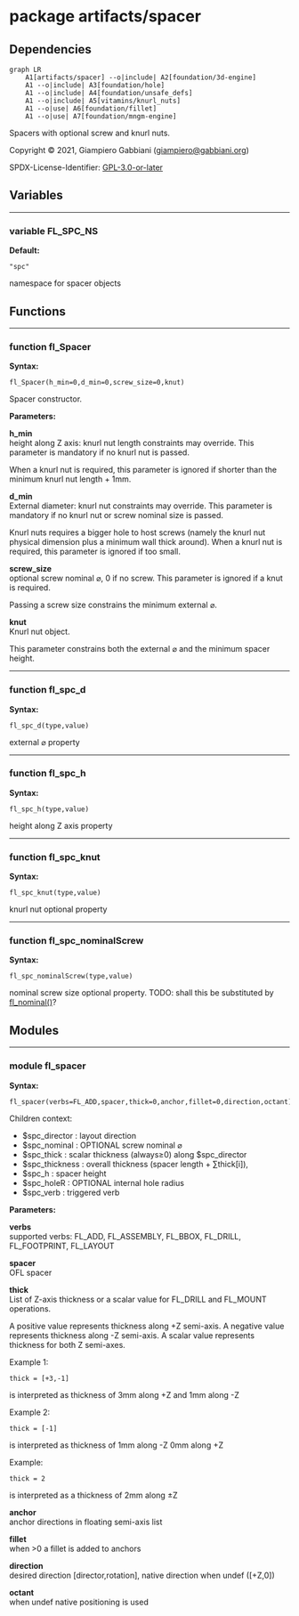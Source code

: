# package artifacts/spacer

## Dependencies

```mermaid
graph LR
    A1[artifacts/spacer] --o|include| A2[foundation/3d-engine]
    A1 --o|include| A3[foundation/hole]
    A1 --o|include| A4[foundation/unsafe_defs]
    A1 --o|include| A5[vitamins/knurl_nuts]
    A1 --o|use| A6[foundation/fillet]
    A1 --o|use| A7[foundation/mngm-engine]
```

Spacers with optional screw and knurl nuts.

Copyright © 2021, Giampiero Gabbiani (giampiero@gabbiani.org)

SPDX-License-Identifier: [GPL-3.0-or-later](https://spdx.org/licenses/GPL-3.0-or-later.html)


## Variables

---

### variable FL_SPC_NS

__Default:__

    "spc"

namespace for spacer objects

## Functions

---

### function fl_Spacer

__Syntax:__

```text
fl_Spacer(h_min=0,d_min=0,screw_size=0,knut)
```

Spacer constructor.

__Parameters:__

__h_min__  
height along Z axis: knurl nut length constraints may override.
This parameter is mandatory if no knurl nut is passed.

When a knurl nut is required, this parameter is ignored if shorter than the
minimum knurl nut length + 1mm.


__d_min__  
External diameter: knurl nut constraints may override.
This parameter is mandatory if no knurl nut or screw nominal size is passed.

Knurl nuts requires a bigger hole to host screws (namely the knurl nut
physical dimension plus a minimum wall thick around). When a knurl nut is
required, this parameter is ignored if too small.


__screw_size__  
optional screw nominal ⌀, 0 if no screw. This parameter is ignored if a
knut is required.

Passing a screw size constrains the minimum external ⌀.


__knut__  
Knurl nut object.

This parameter constrains both the external ⌀ and the minimum spacer
height.



---

### function fl_spc_d

__Syntax:__

```text
fl_spc_d(type,value)
```

external ⌀ property

---

### function fl_spc_h

__Syntax:__

```text
fl_spc_h(type,value)
```

height along Z axis property

---

### function fl_spc_knut

__Syntax:__

```text
fl_spc_knut(type,value)
```

knurl nut optional property

---

### function fl_spc_nominalScrew

__Syntax:__

```text
fl_spc_nominalScrew(type,value)
```

nominal screw size optional property. TODO: shall this be substituted by [fl_nominal()](../foundation/core.md#function-fl_nominal)?

## Modules

---

### module fl_spacer

__Syntax:__

    fl_spacer(verbs=FL_ADD,spacer,thick=0,anchor,fillet=0,direction,octant)

Children context:

- $spc_director  : layout direction
- $spc_nominal   : OPTIONAL screw nominal ⌀
- $spc_thick     : scalar thickness (always≥0) along $spc_director
- $spc_thickness : overall thickness (spacer length + ∑thick[i]),
- $spc_h         : spacer height
- $spc_holeR     : OPTIONAL internal hole radius
- $spc_verb      : triggered verb


__Parameters:__

__verbs__  
supported verbs: FL_ADD, FL_ASSEMBLY, FL_BBOX, FL_DRILL, FL_FOOTPRINT, FL_LAYOUT

__spacer__  
OFL spacer

__thick__  
List of Z-axis thickness or a scalar value for FL_DRILL and FL_MOUNT
operations.

A positive value represents thickness along +Z semi-axis.
A negative value represents thickness along -Z semi-axis.
A scalar value represents thickness for both Z semi-axes.

Example 1:

    thick = [+3,-1]

is interpreted as thickness of 3mm along +Z and 1mm along -Z

Example 2:

    thick = [-1]

is interpreted as thickness of 1mm along -Z 0mm along +Z

Example:

    thick = 2

is interpreted as a thickness of 2mm along ±Z



__anchor__  
anchor directions in floating semi-axis list

__fillet__  
when >0 a fillet is added to anchors

__direction__  
desired direction [director,rotation], native direction when undef ([+Z,0])

__octant__  
when undef native positioning is used



